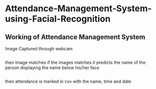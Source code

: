 # Attendance-Management-System-using-Facial-Recognition

<h2>Working of Attendance Management System</h2>
<p>Image Captured through webcam</p>
<img>
<p>then Image matches if the images matches it predicts the name of the person displaying the name below his/her face</p>
<img>
<p>then attendance is marked in csv with the name, time and date</p>
<img>
